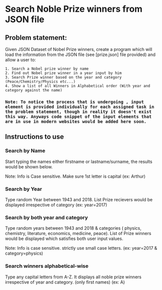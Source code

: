 # Search Noble Prize winners from JSON file

## Problem statement:

Given JSON Dataset of Nobel Prize winners, create a program which will load the information from the JSON file (see [prize.json] file provided) and allow a user to:


	1. Search a Nobel prize winner by name
	2. Find out Nobel prize winner in a year input by him
	3. Search Prize winner based on the year and category (Peace/Chemistry/Physics etc...)
	4. Show a list of all Winners in Alphabetical order (With year and category against the name)


### `Note: To notice the process that is undergoing , input element is provided individually for each assigned task in the problem statement, though in reality it doesn't exist this way. Anyways code snippet of the input elements that are in use in modern websites would be added here soon. `

## Instructions to use

### Search by Name
Start typing the names either firstname or lastname/surname, the results would be shown below.

Note: Info is Case sensitive. Make sure 1st letter is capital 
                       (ex: Arthur)

### Search by Year
Type random Year between 1943 and 2018. List Prize recievers would be displayed irrespective of category
                      (ex: year=2017)

### Search by both year and category
Type random years between 1943 and 2018 & categories ( physics, chemistry, literature, economics, medicine, peace). List of Prize winners would be displayed which satisfies both user input values.

Note: Info is case sensitive. strictly use small case letters.
                     (ex: year=2017 & category=physics)

### Search winners alphabetical-wise
Type any capital letters from A-Z. It displays all noble prize winners irrespective of year and category. (only first names)
                   (ex: A)



